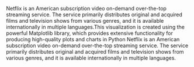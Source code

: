 Netflix is an American subscription video on-demand over-the-top streaming service. The service primarily distributes original and acquired films and television shows from various genres, and it is available internationally in multiple languages.This visualization is created using the powerful Matplotlib library, which provides extensive functionality for producing high-quality plots and charts in Python
Netflix is an American subscription video on-demand over-the-top streaming service. The service primarily distributes original and acquired films and television shows from various genres, and it is available internationally in multiple languages.  
